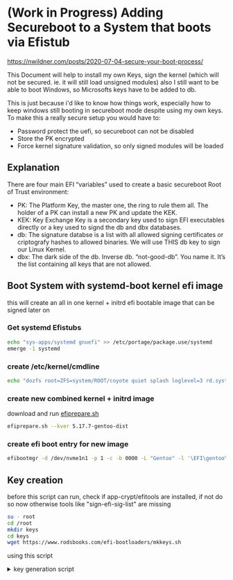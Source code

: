 # (Work in Progress) Adding Secureboot to a System that boots via Efistub 

https://nwildner.com/posts/2020-07-04-secure-your-boot-process/

This Document will help to install my own Keys, sign the kernel (which will not be secured. ie. it will still load unsigned modules)
also I still want to be able to boot Windows, so Microsofts keys have to be added to db.

This is just because i'd like to know how things work, especially how to keep windows still booting in secureboot mode despite using my own keys. To make this a really secure setup you would have to:
- Password protect the uefi, so secureboot can not be disabled
- Store the PK encrypted
- Force kernel signature validation, so only signed modules will be loaded

## Explanation

There are four main EFI “variables” used to create a basic secureboot Root of Trust environment:
 - PK: The Platform Key, the master one, the ring to rule them all. The holder of a PK can install a new PK and update the KEK.
 - KEK: Key Exchange Key is a secondary key used to sign EFI executables directly or a key used to signd the db and dbx databases.
 - db: The signature databse is a list with all allowed signing certificates or criptografy hashes to allowed binaries. We will use THIS db key to sign our Linux Kernel.
 - dbx: The dark side of the db. Inverse db. “not-good-db”. You name it. It’s the list containing all keys that are not allowed.

## Boot System with systemd-boot kernel efi image
this will create an all in one kernel + initrd efi bootable image that can be signed later on

### Get systemd Efistubs

```bash
echo "sys-apps/systemd gnuefi" >> /etc/portage/package.use/systemd
emerge -1 systemd
```

### create /etc/kernel/cmdline

```bash
echo "dozfs root=ZFS=system/ROOT/coyote quiet splash loglevel=3 rd.systemd.show_status=auto rd.udev.log_level=3" >> /etc/kernel/cmdline
```

### create new combined kernel + initrd image
download and run [efiprepare.sh](./root/bin/efiprepare.sh) 

```bash
efiprepare.sh --kver 5.17.7-gentoo-dist
```

### create efi boot entry for new image
```bash
efibootmgr -d /dev/nvme1n1 -p 1 -c -b 0000 -L "Gentoo" -l '\EFI\gentoo\linux.efi' 
```

## Key creation

before this script can run, check if app-crypt/efitools are installed, if not do so now otherwise tools like "sign-efi-sig-list" are missing

```bash
su - root
cd /root
mkdir keys
cd keys
wget https://www.rodsbooks.com/efi-bootloaders/mkkeys.sh
```

using this script

<details>
 <summary>key generation script</summary>
 
```bash
 #!/bin/bash
# Copyright (c) 2015 by Roderick W. Smith
# Licensed under the terms of the GPL v3

echo -n "Enter a Common Name to embed in the keys: "
read NAME

openssl req -new -x509 -newkey rsa:2048 -subj "/CN=$NAME PK/" -keyout PK.key \
        -out PK.crt -days 3650 -nodes -sha256
openssl req -new -x509 -newkey rsa:2048 -subj "/CN=$NAME KEK/" -keyout KEK.key \
        -out KEK.crt -days 3650 -nodes -sha256
openssl req -new -x509 -newkey rsa:2048 -subj "/CN=$NAME DB/" -keyout DB.key \
        -out DB.crt -days 3650 -nodes -sha256
openssl x509 -in PK.crt -out PK.cer -outform DER
openssl x509 -in KEK.crt -out KEK.cer -outform DER
openssl x509 -in DB.crt -out DB.cer -outform DER

GUID=`python3 -c 'import uuid; print(str(uuid.uuid1()))'`
echo $GUID > myGUID.txt

cert-to-efi-sig-list -g $GUID PK.crt PK.esl
cert-to-efi-sig-list -g $GUID KEK.crt KEK.esl
cert-to-efi-sig-list -g $GUID DB.crt DB.esl
rm -f noPK.esl
touch noPK.esl

sign-efi-sig-list -t "$(date --date='1 second' +'%Y-%m-%d %H:%M:%S')" \
                  -k PK.key -c PK.crt PK PK.esl PK.auth
sign-efi-sig-list -t "$(date --date='1 second' +'%Y-%m-%d %H:%M:%S')" \
                  -k PK.key -c PK.crt PK noPK.esl noPK.auth
sign-efi-sig-list -t "$(date --date='1 second' +'%Y-%m-%d %H:%M:%S')" \
                  -k PK.key -c PK.crt KEK KEK.esl KEK.auth
sign-efi-sig-list -t "$(date --date='1 second' +'%Y-%m-%d %H:%M:%S')" \
                  -k KEK.key -c KEK.crt db DB.esl DB.auth

chmod 0600 *.key

echo ""
echo ""
echo "For use with KeyTool, copy the *.auth and *.esl files to a FAT USB"
echo "flash drive or to your EFI System Partition (ESP)."
echo "For use with most UEFIs' built-in key managers, copy the *.cer files;"
echo "but some UEFIs require the *.auth files."
echo ""
```
</details>
